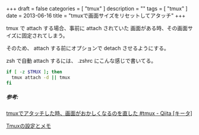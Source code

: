 +++
draft = false
categories = [ "tmux" ]
description = ""
tags = [ "tmux" ]
date = 2013-06-16
title = "tmuxで画面サイズをリセットしてアタッチ"
+++

tmux で attach する場合、事前に attach されていた
画面がある時、その画面サイズに固定されてしまう。

そのため、 attach する前にオプションで detach させるようにする。

zsh で自動 attach するには、 .zshrc にこんな感じで書いてる。

```sh
if [ -z $TMUX ]; then
  tmux attach -d || tmux
fi
```

##### 参考:

[tmuxでアタッチした時、画面がおかしくなるのを直した \#tmux - Qiita [キータ]](http://qiita.com/items/fa28ae844bc820c2da57)

[Tmuxの設定とメモ](http://filmlang.org/computer/tmux)
